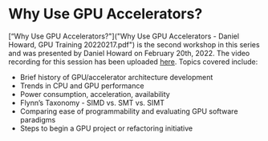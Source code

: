 # Why Use GPU Accelerators?

[“Why Use GPU Accelerators?"]("Why Use GPU Accelerators - Daniel Howard, GPU Training 20220217.pdf") is the second workshop in this series and was presented by Daniel Howard on February 20th, 2022. The video recording for this session has been uploaded [here](https://youtu.be/zKb2ISrVEcU). Topics covered include:

* Brief history of GPU/accelerator architecture development
* Trends in CPU and GPU performance
* Power consumption, acceleration, availability
* Flynn’s Taxonomy - SIMD vs. SMT vs. SIMT
* Comparing ease of programmability and evaluating GPU software paradigms
* Steps to begin a GPU project or refactoring initiative
